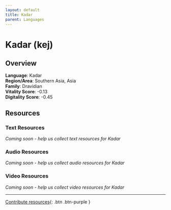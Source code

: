```yaml
---
layout: default
title: Kadar
parent: Languages
---
```


# Kadar (kej)

## Overview

**Language**: Kadar  
**Region/Area**: Southern Asia, Asia  
**Family**: Dravidian  
**Vitality Score**: -0.13  
**Digitality Score**: -0.45  

## Resources

### Text Resources
*Coming soon - help us collect text resources for Kadar*

### Audio Resources
*Coming soon - help us collect audio resources for Kadar*

### Video Resources
*Coming soon - help us collect video resources for Kadar*

---

[Contribute resources](https://fairtrain.github.io/){: .btn .btn-purple }
